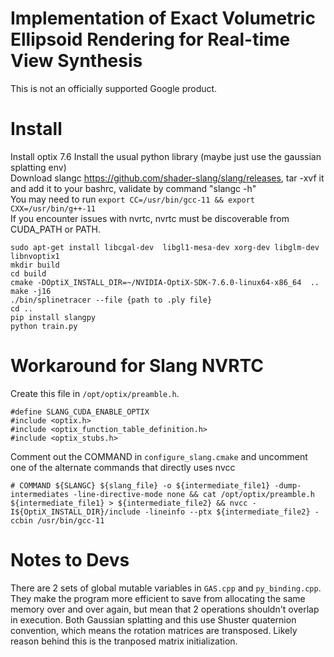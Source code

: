 
# Implementation of Exact Volumetric Ellipsoid Rendering for Real-time View Synthesis

This is not an officially supported Google product.


# Install
Install optix 7.6
Install the usual python library (maybe just use the gaussian splatting env)  
Download slangc https://github.com/shader-slang/slang/releases, tar -xvf it and add it to your bashrc, validate by command "slangc -h"  
You may need to run `export CC=/usr/bin/gcc-11 && export CXX=/usr/bin/g++-11`  
If you encounter issues with nvrtc, nvrtc must be discoverable from CUDA_PATH or PATH.
```
sudo apt-get install libcgal-dev  libgl1-mesa-dev xorg-dev libglm-dev libnvoptix1 
mkdir build
cd build
cmake -DOptiX_INSTALL_DIR=~/NVIDIA-OptiX-SDK-7.6.0-linux64-x86_64  ..
make -j16
./bin/splinetracer --file {path to .ply file}
cd ..
pip install slangpy
python train.py
```

# Workaround for Slang NVRTC
Create this file in `/opt/optix/preamble.h`.
```
#define SLANG_CUDA_ENABLE_OPTIX
#include <optix.h>
#include <optix_function_table_definition.h>
#include <optix_stubs.h>
```
Comment out the COMMAND in `configure_slang.cmake` and uncomment one of the alternate commands that directly uses nvcc
```
# COMMAND ${SLANGC} ${slang_file} -o ${intermediate_file1} -dump-intermediates -line-directive-mode none && cat /opt/optix/preamble.h ${intermediate_file1} > ${intermediate_file2} && nvcc -I${OptiX_INSTALL_DIR}/include -lineinfo --ptx ${intermediate_file2} -ccbin /usr/bin/gcc-11
```

# Notes to Devs
There are 2 sets of global mutable variables in `GAS.cpp` and `py_binding.cpp`.
They make the program more efficient to save from allocating the same memory over and over again, but mean that 2 operations shouldn't overlap in execution.
Both Gaussian splatting and this use Shuster quaternion convention, which means the rotation matrices are transposed. Likely reason behind this is the tranposed matrix initialization. 

